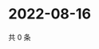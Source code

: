 # 2022-08-16

共 0 条

<!-- BEGIN WEIBO -->
<!-- 最后更新时间 Tue Aug 16 2022 14:20:43 GMT+0800 (China Standard Time) -->

<!-- END WEIBO -->
